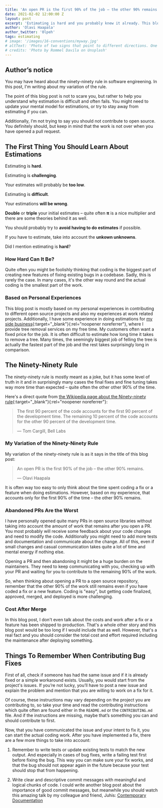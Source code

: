 ```yaml
---
title: 'An open PR is the first 90% of the job – the other 90% remains'
date: 2021-02-02 12:00:00 Z
layout: post
excerpt: 'Estimating is hard and you probably knew it already. This blog post may or may not help you become better at it.'
author: 'Olavi Haapala'
author_twitter: '0lpeh'
tags: estimating
# image: '/images/16-conventions/myway.jpg'
# altText: 'Photo of two signs that point to different directions. One says my way and the other one says highway.'
# credits: 'Photo by Rommel Davila on Unsplash'
---
```


## Author’s notice

You may have heard about the ninety-ninety rule in software engireening. In this post, I'm writing about my variation of the rule.

The point of this blog post is not to scare you, but rather to help you understand why estimation is difficult and often fails. You might need to update your mental model for estimations, or try to stay away from estimating if you can.

Additionally, I’m not trying to say you should not contribute to open source. You definitely should, but keep in mind that the work is not over when you have opened a pull request.

## The First Thing You Should Learn About Estimations

Estimating is **hard**.

Estimating is **challenging**.

Your estimates will probably be **too low**.

Estimating is **difficult**.

Your estimations **will be wrong**.

**Double** or **triple** your initial estimates – quite often **π** is a nice multiplier and there are some theories behind it as well.

You should probably try to **avoid having to do estimates** if possible.

If you have to estimate, take into account the **unkown unknowns**.

Did I mention estimating is **hard**?

### How Hard Can It Be?

Quite often you might be foolishly thinking that coding is the biggest part of creating new features of fixing existing bugs in a codebase. Sadly, this is rarely the case. In many cases, it's the other way round and the actual coding is the smallest part of the work.

### Based on Personal Experiences

This blog post is mostly based on my personal experiences in contributing to different open source projects and also my experiences at work related projects. Additionally, I have some experience in doing estimations for [my side business](https://iltametsuri.fi/){:target="\_blank"}{:rel="noopener noreferrer"}, where I provide tree removal services on my free time. My customers often want a fixed price for the job. It is often difficult to estimate how long time it takes to remove a tree. Many times, the seemingly biggest job of felling the tree is actually the fastest part of the job and the rest takes surprisingly long in comparison.

## The Ninety-Ninety Rule

The ninety-ninety rule is mostly meant as a joke, but it has some level of truth in it and in surprisingly many cases the final fixes and fine tuning takes way more time than expected – quite often the other other 90% of the time.

Here's a direct quote from [the Wikipedia page about the Ninety-ninety rule](https://en.wikipedia.org/wiki/Ninety-ninety_rule){:target="\_blank"}{:rel="noopener noreferrer"}:

> The first 90 percent of the code accounts for the first 90 percent of the development time. The remaining 10 percent of the code accounts for the other 90 percent of the development time.
>
> — Tom Cargill, Bell Labs

### My Variation of the Ninety-Ninety Rule

My variation of the ninety-ninety rule is as it says in the title of this blog post:

> An open PR is the first 90% of the job – the other 90% remains.
>
> — Olavi Haapala

It is often way too easy to only think about the time spent coding a fix or a feature when doing estimations. However, based on my experience, that accounts only for the first 90% of the time – the other 90% remains.

### Abandoned PRs Are the Worst

I have personally opened quite many PRs in open source libraries without taking into account the amount of work that remains after you open a PR. You most probably will receive some feedback about your code changes and need to modify the code. Additionally you might need to add more tests and documentation and communicate about the change. All of this, even if small changes and casual communication takes quite a lot of time and mental energy if nothing else.

Opening a PR and then abandoning it might be a huge burden on the maintainers. They need to keep communicating with you, checking up with your PR and waiting for you to contribute to the remaining 90% of the work.

So, when thinking about opening a PR to a open source repository, remember that the other 90% of the work still remains even if you have coded a fix or a new feature. Coding is "easy", but getting code finalized, approved, merged, and deployed is more challenging.

### Cost After Merge

In this blog post, I don't even talk about the costs and work after a fix or a feature has been shipped to production. That's a whole other story and this blog post would be too long if I would include that as well. However, that's a real fact and you should consider the total cost and effort required including the maintenance after deploying something.

## Things To Remember When Contributing Bug Fixes

First of all, check if someone has had the same issue and if it is already fixed or a simple workaround exists. Usually, you would start from the project's issues. If you’re not lucky, you’ll have to post a new issue and explain the problem and mention that you are willing to work on a fix for it.

Of course, these instructions may vary depending on the project you are contributing to, so take your time and read the contributing instructions which quite often are found either in the `README.md` or the `CONTRIBUTING.md` file. And if the instructions are missing, maybe that’s something you can and should contribute to first.

Now, that you have communicated the issue and your intent to fix it, you can start the actual coding work. After you have implemented a fix, there are a few more things to take into account:

1. Remember to write tests or update existing tests to match the new output. And especially in cases of bug fixes, write a failing test first before fixing the bug. This way you can make sure your fix works, and that the bug should not appear again in the future because your test should stop that from happening.

1. Write clear and descriptive commit messages with meaningful and logical chunks of code. I could write another blog post about the importance of good commit messages, but meanwhile you should watch this amazing talk by my colleague and friend, Juhis: [Contemporary Documentation](https://hamatti.org/talks/contemporary-documentation/)
